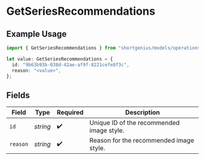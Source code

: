 # GetSeriesRecommendations

## Example Usage

```typescript
import { GetSeriesRecommendations } from "shortgenius/models/operations";

let value: GetSeriesRecommendations = {
  id: "9b63b93b-038d-42ae-af9f-8221cefe8f3c",
  reason: "<value>",
};
```

## Fields

| Field                                     | Type                                      | Required                                  | Description                               |
| ----------------------------------------- | ----------------------------------------- | ----------------------------------------- | ----------------------------------------- |
| `id`                                      | *string*                                  | :heavy_check_mark:                        | Unique ID of the recommended image style. |
| `reason`                                  | *string*                                  | :heavy_check_mark:                        | Reason for the recommended image style.   |